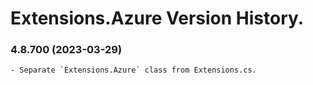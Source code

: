 ﻿# Extensions.Azure Version History.

### **4.8.700 (2023-03-29)**<br>
	- Separate `Extensions.Azure` class from Extensions.cs.

